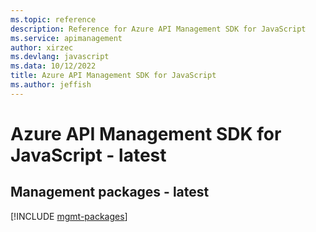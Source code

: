 ```yaml
---
ms.topic: reference
description: Reference for Azure API Management SDK for JavaScript
ms.service: apimanagement
author: xirzec
ms.devlang: javascript
ms.data: 10/12/2022
title: Azure API Management SDK for JavaScript
ms.author: jeffish
---
```

# Azure API Management SDK for JavaScript - latest

## Management packages - latest
[!INCLUDE [mgmt-packages](api-management-mgmt-index.md)]